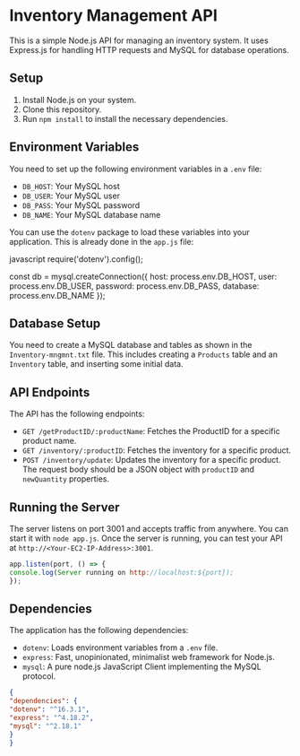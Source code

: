 # Inventory Management API

This is a simple Node.js API for managing an inventory system. It uses Express.js for handling HTTP requests and MySQL for database operations.

## Setup

1. Install Node.js on your system.
2. Clone this repository.
3. Run `npm install` to install the necessary dependencies.

## Environment Variables

You need to set up the following environment variables in a `.env` file:

- `DB_HOST`: Your MySQL host
- `DB_USER`: Your MySQL user
- `DB_PASS`: Your MySQL password
- `DB_NAME`: Your MySQL database name

You can use the `dotenv` package to load these variables into your application. This is already done in the `app.js` file:

javascript
require('dotenv').config();

const db = mysql.createConnection({
host: process.env.DB_HOST,
user: process.env.DB_USER,
password: process.env.DB_PASS,
database: process.env.DB_NAME
});


## Database Setup

You need to create a MySQL database and tables as shown in the `Inventory-mngmnt.txt` file. This includes creating a `Products` table and an `Inventory` table, and inserting some initial data.

## API Endpoints

The API has the following endpoints:

- `GET /getProductID/:productName`: Fetches the ProductID for a specific product name.
- `GET /inventory/:productID`: Fetches the inventory for a specific product.
- `POST /inventory/update`: Updates the inventory for a specific product. The request body should be a JSON object with `productID` and `newQuantity` properties.

## Running the Server

The server listens on port 3001 and accepts traffic from anywhere. You can start it with `node app.js`. Once the server is running, you can test your API at `http://<Your-EC2-IP-Address>:3001`.
```javascript
app.listen(port, () => {
console.log(Server running on http://localhost:${port});
});
```
## Dependencies

The application has the following dependencies:

- `dotenv`: Loads environment variables from a `.env` file.
- `express`: Fast, unopinionated, minimalist web framework for Node.js.
- `mysql`: A pure node.js JavaScript Client implementing the MySQL protocol.

```json
{
"dependencies": {
"dotenv": "^16.3.1",
"express": "^4.18.2",
"mysql": "^2.18.1"
}
}
```
